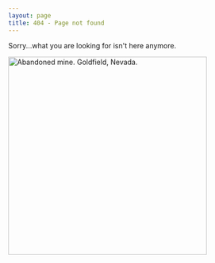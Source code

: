 ```yaml
---
layout: page
title: 404 - Page not found
---
```

Sorry...what you are looking for isn't here anymore.

[<img src="{{ site.baseurl }}/images/LC-USF33-%20003570-M1.jpg" alt="Abandoned mine. Goldfield, Nevada." style="width: 400px;"/>](http://www.loc.gov/pictures/item/fsa1997013196/PP/)
